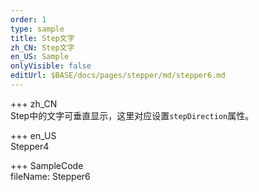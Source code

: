 ```yaml
---   
order: 1  
type: sample  
title: Step文字   
zh_CN: Step文字   
en_US: Sample
onlyVisible: false
editUrl: $BASE/docs/pages/stepper/md/stepper6.md
---      
```


+++ zh_CN   
Step中的文字可垂直显示，这里对应设置<Code>stepDirection</Code>属性。

+++ en_US   
Stepper4

+++ SampleCode  
fileName: Stepper6
